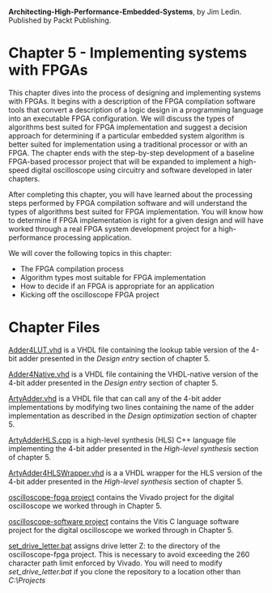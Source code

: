 __Architecting-High-Performance-Embedded-Systems__, by Jim Ledin. Published by Packt Publishing.
# Chapter 5 - Implementing systems with FPGAs

This chapter dives into the process of designing and implementing systems with FPGAs. It begins with a description of the FPGA compilation software tools that convert a description of a logic design in a programming language into an executable FPGA configuration. We will discuss the types of algorithms best suited for FPGA implementation and suggest a decision approach for determining if a particular embedded system algorithm is better suited for implementation using a traditional processor or with an FPGA. The chapter ends with the step-by-step development of a baseline FPGA-based processor project that will be expanded to implement a high-speed digital oscilloscope using circuitry and software developed in later chapters.

After completing this chapter, you will have learned about the processing steps performed by FPGA compilation software and will understand the types of algorithms best suited for FPGA implementation. You will know how to determine if FPGA implementation is right for a given design and will have worked through a real FPGA system development project for a high-performance processing application.

We will cover the following topics in this chapter: 
* The FPGA compilation process
* Algorithm types most suitable for FPGA implementation
* How to decide if an FPGA is appropriate for an application
* Kicking off the oscilloscope FPGA project

# Chapter Files

[Adder4LUT.vhd](src/Adder4LUT.vhd) is a VHDL file containing the lookup table version of the 4-bit adder presented in the *Design entry* section of chapter 5.

[Adder4Native.vhd](src/Adder4Native.vhd) is a VHDL file containing the VHDL-native version of the 4-bit adder presented in the *Design entry* section of chapter 5.

[ArtyAdder.vhd](src/ArtyAdder.vhd) is a VHDL file that can call any of the 4-bit adder implementations by modifying two lines containing the name of the adder implementation as described in the *Design optimization* section of chapter 5.

[ArtyAdderHLS.cpp](src/ArtyAdderHLS.cpp) is a high-level synthesis (HLS) C++ language file implementing the 4-bit adder presented in the *High-level synthesis* section of chapter 5.

[ArtyAdder4HLSWrapper.vhd](src/ArtyAdder4HLSWrapper.vhd) is a a VHDL wrapper for the HLS version of the 4-bit adder presented in the *High-level synthesis* section of chapter 5.

[oscilloscope-fpga project](src/oscilloscope-fpga) contains the Vivado project for the digital oscilloscope we worked through in Chapter 5.

[oscilloscope-software project](src/oscilloscope-software) contains the Vitis C language software project for the digital oscilloscope we worked through in Chapter 5.

[set_drive_letter.bat](src/set_drive_letter.bat) assigns drive letter Z: to the directory of the oscilloscope-fpga project. This is necessary to avoid exceeding the 260 character path limit enforced by Vivado. You will need to modify *set_drive_letter.bat* if you clone the repository to a location other than *C:\Projects*